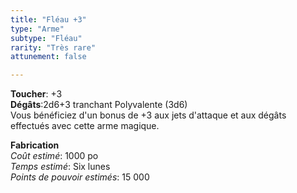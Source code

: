 ```yaml
---
title: "Fléau +3"
type: "Arme"
subtype: "Fléau"
rarity: "Très rare"
attunement: false

---
```

**Toucher**: +3  
**Dégâts**:2d6+3 tranchant Polyvalente (3d6)  
Vous bénéficiez d'un bonus de +3 aux jets d'attaque et aux dégâts effectués avec cette arme magique.  

**Fabrication**  
*Coût estimé*: 1000 po  
*Temps estimé*: Six lunes  
*Points de pouvoir estimés*: 15 000  
